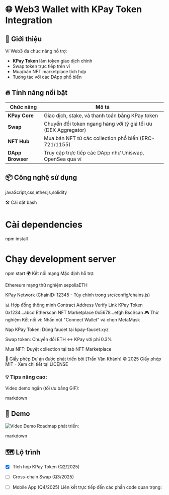 # 🌐 Web3 Wallet with KPay Token Integration



## 🚀 Giới thiệu
Ví Web3 đa chức năng hỗ trợ:
- **KPay Token** làm token giao dịch chính
- Swap token trực tiếp trên ví
- Mua/bán NFT marketplace tích hợp
- Tương tác với các DApp phổ biến

## 🔥 Tính năng nổi bật
| Chức năng       | Mô tả                                                                 |
|----------------|---------------------------------------------------------------------|
| **KPay Core**  | Giao dịch, stake, và thanh toán bằng KPay token                    |
| **Swap**       | Chuyển đổi token ngang hàng với tỷ giá tối ưu (DEX Aggregator)     |
| **NFT Hub**    | Mua bán NFT từ các collection phổ biến (ERC-721/1155)              |
| **DApp Browser**| Truy cập trực tiếp các DApp như Uniswap, OpenSea qua ví            |

## 📦 Công nghệ sử dụng
javaScript,css,ether.js,solidity

🛠 Cài đặt
bash

# Cài dependencies
npm install

# Chạy development server
npm start
🌍 Kết nối mạng
Mặc định hỗ trợ:

Ethereum mạng thử nghiệm sepoliaETH


KPay Network (ChainID: 12345 - Tùy chỉnh trong src/config/chains.js)

📊 Hợp đồng thông minh
Contract	Address	Verify Link
KPay Token	0x1234...abcd	Etherscan
NFT Marketplace	0x5678...efgh	BscScan
🎮 Thử nghiệm
Kết nối ví: Nhấn nút "Connect Wallet" và chọn MetaMask

Nạp KPay Token: Dùng faucet tại kpay-faucet.xyz

Swap token: Chuyển đổi ETH ↔ KPay với phí 0.3%

Mua NFT: Duyệt collection tại tab NFT Marketplace

📜 Giấy phép
Dự án được phát triển bởi [Trần Văn Khánh] © 2025
Giấy phép MIT - Xem chi tiết tại LICENSE


### 💡 Tips nâng cao:

Video demo ngắn (tối ưu bằng GIF):

markdown
## 🎥 Demo
![Video Demo](assets/demo.gif)
Roadmap phát triển:

markdown
## 🗺 Lộ trình
- [x] Tích hợp KPay Token (Q2/2025)
- [ ] Cross-chain Swap (Q3/2025)
- [ ] Mobile App (Q4/2025)
Liên kết trực tiếp đến các phần code quan trọng:

